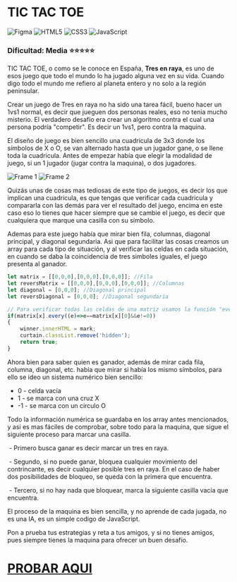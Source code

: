 # TIC TAC TOE
![Figma](https://img.shields.io/badge/figma-%23F24E1E.svg?style=for-the-badge&logo=figma&logoColor=white) ![HTML5](https://img.shields.io/badge/html5-%23E34F26.svg?style=for-the-badge&logo=html5&logoColor=white) ![CSS3](https://img.shields.io/badge/css3-%231572B6.svg?style=for-the-badge&logo=css3&logoColor=white) ![JavaScript](https://img.shields.io/badge/javascript-%23323330.svg?style=for-the-badge&logo=javascript&logoColor=%23F7DF1E)

### Dificultad: Media :star::star::star::star::star:

TIC TAC TOE, o como se le conoce en España, **Tres en raya**, es uno de esos juego que todo el mundo lo ha jugado alguna vez en su vida. Cuando digo todo el mundo me refiero al planeta entero y no solo a la región peninsular.

Crear un juego de Tres en raya no ha sido una tarea fácil, bueno hacer un 1vs1 normal, es decir que jueguen dos personas reales, eso no tenia mucho misterio. El verdadero desafío era crear un algoritmo contra el cual una persona podría "competir". Es decir un 1vs1, pero contra la maquina.

El diseño de juego es bien sencillo una cuadricula de 3x3 donde los símbolos de X o O, se van alternado hasta que un jugador gane, o se llene toda la cuadricula. Antes de empezar había que elegir la modalidad de juego, si un 1 jugador (jugar contra la maquina), o dos jugadores.

![Frame 1](https://github.com/user-attachments/assets/f45dba08-c792-453a-a70a-0cc64bc5b530)
![Frame 2](https://github.com/user-attachments/assets/ee60bcdd-be56-40d7-9a0a-181bb5336f6b)

Quizás unas de cosas mas tediosas de este tipo de juegos, es decir los que implican una cuadricula, es que tengas que verificar cada cuadricula y compararla con las demás para ver el resultado del juego, encima en este caso eso lo tienes que hacer siempre que se cambie el juego, es decir que cualquiera que marque una casilla con su símbolo. 

Ademas para este juego había que mirar bien fila, columnas, diagonal principal, y diagonal segundaria. Asi que para facilitar las cosas creamos un array para cada tipo de situación, y al verificar las celdas en cada situación, en cuando se daba la coincidencia de tres simboles iguales, el juego presenta al ganador.

```javascript
let matrix = [[0,0,0],[0,0,0],[0,0,0]]; //Fila
let reversMatrix = [[0,0,0],[0,0,0],[0,0,0]]; //Columnas
let diagonal = [0,0,0]; //Diagonal principal
let reversDiagonal = [0,0,0]; //Diagonal segundaria

// Para verificar todas las celdas de una matriz usamos la función "every" de javascript
if(matrix[x].every((e)=>e==matrix[x][0]&&e!=0))
{
    winner.innerHTML = mark;
    curtain.classList.remove('hidden');
    return true;
}
```

Ahora bien para saber quien es ganador, además de mirar cada fila, columna, diagonal, etc. había que mirar si había los mismo símbolos, para ello se ideo un sistema numérico bien sencillo:

* 0 - celda vacía
* 1 - se marca con una cruz X
* -1 - se marca con un circulo O

Todo la información numérica se guardaba en los array antes mencionados, y asi es mas fáciles de comprobar, sobre todo para la maquina, que sigue el siguiente proceso para marcar una casilla. 

​	    - Primero busca ganar es decir marcar un tres en raya.

​	    - Segundo, si no puede ganar, bloquea cualquier movimiento del contrincante, es decir cualquier posible tres en raya. En el caso de haber dos posibilidades de bloqueo, se queda con la primera que encuentra.

​	    - Tercero, si no hay nada que bloquear, marca la siguiente casilla vacía que encuentra.

El proceso de la maquina es bien sencilla, y no aprende de cada jugada, no es una IA, es un simple codigo de JavaScript.

Pon a prueba tus estrategias y reta a tus amigos, y si no tienes amigos, pues siempre tienes la maquina para ofrecer un buen desafío.

# [PROBAR AQUI](https://codingwithovi.onsistems.com/40-dias-40-pesadillas/tic-tac-toe/)







